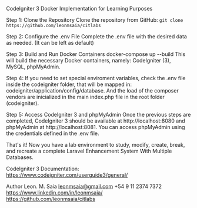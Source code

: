 CodeIgniter 3 Docker Implementation for Learning Purposes

Step 1: Clone the Repository Clone the repository from GitHub: 
`git clone https://github.com/leonmsaia/citlabs`

Step 2: Configure the .env File Complete the .env file with the desired data as needed. (It can be left as default)

Step 3: Build and Run Docker Containers docker-compose up --build This will build the necessary Docker containers, namely: CodeIgniter (3), MySQL, phpMyAdmin.

Step 4: If you need to set special enviroment variables, check the .env file inside the codeigniter folder, that will be mapped in: codeigniter/application/config/database. And the load of the composer vendors are inicialized in the main index.php file in the root folder (codeigniter).

Step 5: Access CodeIgniter 3 and phpMyAdmin Once the previous steps are completed, CodeIgniter 3 should be available at http://localhost:8080 and phpMyAdmin at http://localhost:8081. You can access phpMyAdmin using the credentials defined in the .env file.

That's it! Now you have a lab environment to study, modify, create, break, and recreate a complete Laravel Enhancement System With Multiple Databases.

CodeIgniter 3 Documentation: https://www.codeigniter.com/userguide3/general/

Author Leon. M. Saia leonmsaia@gmail.com 
+54 9 11 2374 7372 
https://www.linkedin.com/in/leonmsaia/ https://github.com/leonmsaia/citlabs
